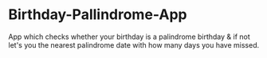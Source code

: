 # Birthday-Pallindrome-App
App which checks whether your birthday is a palindrome birthday & if not let's you the nearest palindrome date with how many days you have missed.
